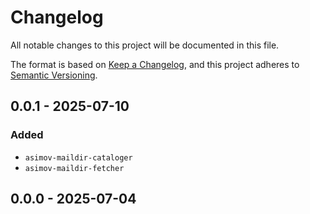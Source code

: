 # Changelog

All notable changes to this project will be documented in this file.

The format is based on [Keep a Changelog](https://keepachangelog.com/en/1.0.0/),
and this project adheres to [Semantic Versioning](https://semver.org/spec/v2.0.0.html).

## 0.0.1 - 2025-07-10
### Added
- `asimov-maildir-cataloger`
- `asimov-maildir-fetcher`

## 0.0.0 - 2025-07-04
